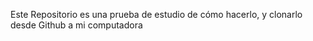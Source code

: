 Este Repositorio es una prueba de estudio de cómo hacerlo, y clonarlo desde Github a mi computadora
